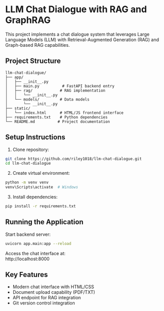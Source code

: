 # LLM Chat Dialogue with RAG and GraphRAG

This project implements a chat dialogue system that leverages Large Language Models (LLM) with Retrieval-Augmented Generation (RAG) and Graph-based RAG capabilities.

## Project Structure

```
llm-chat-dialogue/
├── app/
│   ├── __init__.py
│   ├── main.py          # FastAPI backend entry
│   ├── rag/            # RAG implementation
│   │   └── __init__.py
│   └── models/         # Data models
│       └── __init__.py
├── static/
│   └── index.html      # HTML/JS frontend interface
├── requirements.txt    # Python dependencies
└── README.md          # Project documentation
```

## Setup Instructions

1. Clone repository:
```bash
git clone https://github.com/riley1018/llm-chat-dialogue.git
cd llm-chat-dialogue
```

2. Create virtual environment:
```bash
python -m venv venv
venv\Scripts\activate  # Windows
```

3. Install dependencies:
```bash
pip install -r requirements.txt
```

## Running the Application

Start backend server:
```bash
uvicorn app.main:app --reload
```

Access the chat interface at:  
http://localhost:8000

## Key Features
- Modern chat interface with HTML/CSS
- Document upload capability (PDF/TXT)
- API endpoint for RAG integration
- Git version control integration

